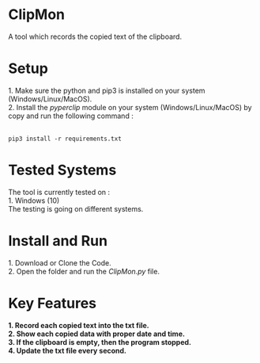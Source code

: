 # ClipMon
A tool which records the copied text of the clipboard.

<h1>Setup</h1>
1. Make sure the python and pip3 is installed on your system (Windows/Linux/MacOS).<br>
2. Install the <i>pyperclip</i> module on your system (Windows/Linux/MacOS) by copy and run the following command :<br><br>

```
pip3 install -r requirements.txt
```

<h1>Tested Systems</h1>
The tool is currently tested on : <br>
1. Windows (10)<br>
The testing is going on different systems.

<h1>Install and Run</h1>
1. Download or Clone the Code.<br>
2. Open the folder and run the <i>ClipMon.py</i> file.

<h1>Key Features</h1>
<b>1. Record each copied text into the txt file.</b><br>
<b>2. Show each copied data with proper date and time.</b><br>
<b>3. If the clipboard is empty, then the program stopped.</b><br>
<b>4. Update the txt file every second.</b>
